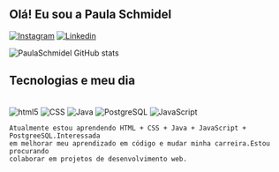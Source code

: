 
## Olá! Eu sou a Paula Schmidel 

[![Instagram](https://img.shields.io/badge/Instagram-E4405F?style=for-the-badge&logo=instagram&logoColor=white)](https://www.instagram.com/paulaschmidel/)
[![Linkedin](https://img.shields.io/badge/LinkedIn-0077B5?style=for-the-badge&logo=linkedin&logoColor=white)](https://www.linkedin.com/in/paula-schmidel-2b772539/)

![PaulaSchmidel GitHub stats](https://github-readme-stats.vercel.app/api?username=PaulaSchmidel&show_icons=true&theme=dracula)

## Tecnologias e meu dia

<div style="display: inline_block"><br/>
    <img align="center" alt="html5" src="https://img.shields.io/badge/HTML5-E34F26?style=for-the-badge&logo=html5&logoColor=white">
    <img align="center" alt="CSS" src="https://img.shields.io/badge/CSS-239120?&style=for-the-badge&logo=css3&logoColor=white">
    <img align="center" alt="Java" src="https://img.shields.io/badge/Java-ED8B00?style=for-the-badge&logo=java&logoColor=white">
    <img align="center" alt="PostgreSQL" src="https://img.shields.io/badge/PostgreSQL-316192?style=for-the-badge&logo=postgresql&logoColor=white">
    <img align="center" alt="JavaScript" src="https://img.shields.io/badge/JavaScript-F7DF1E?style=for-the-badge&logo=javascript&logoColor=black">
    


    Atualmente estou aprendendo HTML + CSS + Java + JavaScript + PostgreeSQL.Interessada 
    em melhorar meu aprendizado em código e mudar minha carreira.Estou procurando
    colaborar em projetos de desenvolvimento web. 
